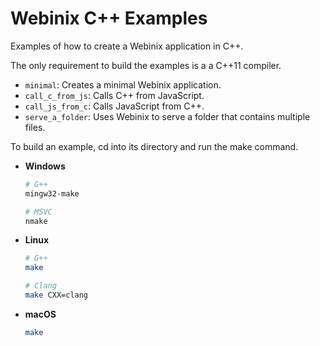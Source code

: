 # Webinix C++ Examples

Examples of how to create a Webinix application in C++.

The only requirement to build the examples is a a C++11 compiler.

- `minimal`: Creates a minimal Webinix application.
- `call_c_from_js`: Calls C++ from JavaScript.
- `call_js_from_c`: Calls JavaScript from C++.
- `serve_a_folder`: Uses Webinix to serve a folder that contains multiple files.

To build an example, cd into its directory and run the make command.

- **Windows**

  ```sh
  # G++
  mingw32-make

  # MSVC
  nmake
  ```

- **Linux**

  ```sh
  # G++
  make

  # Clang
  make CXX=clang
  ```

- **macOS**
  ```sh
  make
  ```
